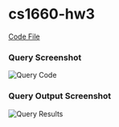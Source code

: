 # cs1660-hw3

[Code File](NoSQL/nosql.ipynb)

### Query Screenshot
![Query Code](NoSQL/Query\%20Code.png)

### Query Output Screenshot
![Query Results](NoSQL/Query\%20Results.png)
